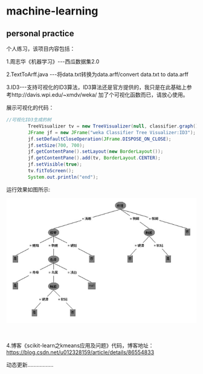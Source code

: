 # machine-learning
personal practice
------
个人练习，该项目内容包括：

1.周志华《机器学习》---西瓜数据集2.0

2.TextToArff.java ---将data.txt转换为data.arff/convert data.txt to data.arff

3.ID3---支持可视化的ID3算法，ID3算法还是官方提供的，我只是在此基础上参考http://davis.wpi.edu/~xmdv/weka/ 加了个可视化函数而已，请放心使用。

展示可视化的代码：

```java
//可视化ID3生成的树
		TreeVisualizer tv = new TreeVisualizer(null, classifier.graph(), new PlaceNode2());
		JFrame jf = new JFrame("weka Classifier Tree Visualizer:ID3");
		jf.setDefaultCloseOperation(JFrame.DISPOSE_ON_CLOSE);
		jf.setSize(700, 700);
		jf.getContentPane().setLayout(new BorderLayout());
		jf.getContentPane().add(tv, BorderLayout.CENTER);
		jf.setVisible(true);
		tv.fitToScreen();
		System.out.println("end");
```
运行效果如图所示:

![](doc-img/id3可视化.jpg)

<br>

4.博客《scikit-learn之kmeans应用及问题》代码，博客地址：https://blog.csdn.net/u012328159/article/details/86554833

动态更新.................
